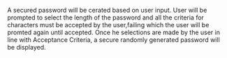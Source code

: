 A secured password will be cerated based on user input. User will be prompted to select the length of the password and all the criteria for characters must be accepted by the user,failing which the user will be promted again until accepted. Once he selections are made by the user in line with Acceptance Criteria, a secure randomly generated password will be displayed.